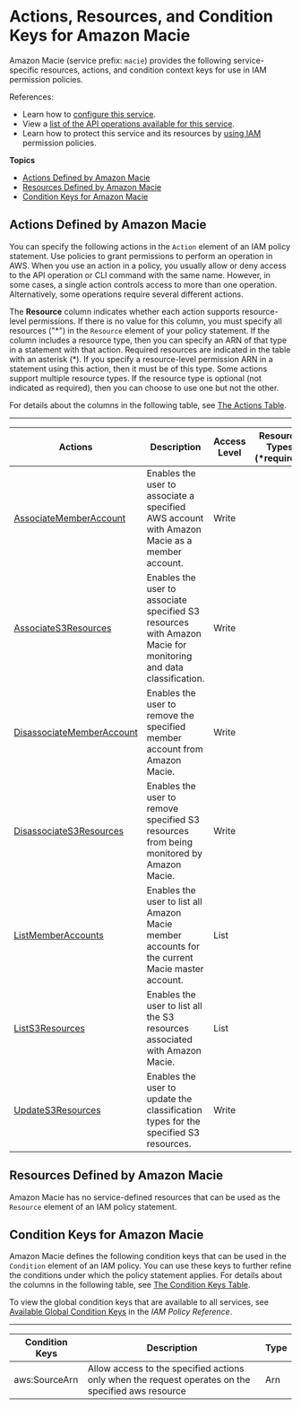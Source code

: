 # Actions, Resources, and Condition Keys for Amazon Macie<a name="list_amazonmacie"></a>

Amazon Macie \(service prefix: `macie`\) provides the following service\-specific resources, actions, and condition context keys for use in IAM permission policies\.

References:
+ Learn how to [configure this service](https://docs.aws.amazon.com//macie/latest/userguide/)\.
+ View a [list of the API operations available for this service](https://docs.aws.amazon.com//macie/1.0/APIReference/)\.
+ Learn how to protect this service and its resources by [using IAM](https://docs.aws.amazon.com//macie/latest/userguide/macie-access-control.html) permission policies\.

**Topics**
+ [Actions Defined by Amazon Macie](#amazonmacie-actions-as-permissions)
+ [Resources Defined by Amazon Macie](#amazonmacie-resources-for-iam-policies)
+ [Condition Keys for Amazon Macie](#amazonmacie-policy-keys)

## Actions Defined by Amazon Macie<a name="amazonmacie-actions-as-permissions"></a>

You can specify the following actions in the `Action` element of an IAM policy statement\. Use policies to grant permissions to perform an operation in AWS\. When you use an action in a policy, you usually allow or deny access to the API operation or CLI command with the same name\. However, in some cases, a single action controls access to more than one operation\. Alternatively, some operations require several different actions\.

The **Resource** column indicates whether each action supports resource\-level permissions\. If there is no value for this column, you must specify all resources \("\*"\) in the `Resource` element of your policy statement\. If the column includes a resource type, then you can specify an ARN of that type in a statement with that action\. Required resources are indicated in the table with an asterisk \(\*\)\. If you specify a resource\-level permission ARN in a statement using this action, then it must be of this type\. Some actions support multiple resource types\. If the resource type is optional \(not indicated as required\), then you can choose to use one but not the other\.

For details about the columns in the following table, see [The Actions Table](reference_policies_actions-resources-contextkeys.md#actions_table)\.


****  

| Actions | Description | Access Level | Resource Types \(\*required\) | Condition Keys | Dependent Actions | 
| --- | --- | --- | --- | --- | --- | 
|   [ AssociateMemberAccount ](https://docs.aws.amazon.com//macie/1.0/APIReference/API_AssociateMemberAccount.html)  | Enables the user to associate a specified AWS account with Amazon Macie as a member account\. | Write |  |  |  | 
|   [ AssociateS3Resources ](https://docs.aws.amazon.com//macie/1.0/APIReference/API_AssociateS3Resources.html)  | Enables the user to associate specified S3 resources with Amazon Macie for monitoring and data classification\. | Write |  |   [ aws:SourceArn ](#amazonmacie-aws_SourceArn)   |  | 
|   [ DisassociateMemberAccount ](https://docs.aws.amazon.com//macie/1.0/APIReference/API_DisassociateMemberAccount.html)  | Enables the user to remove the specified member account from Amazon Macie\. | Write |  |  |  | 
|   [ DisassociateS3Resources ](https://docs.aws.amazon.com//macie/1.0/APIReference/API_DisassociateS3Resources.html)  | Enables the user to remove specified S3 resources from being monitored by Amazon Macie\. | Write |  |   [ aws:SourceArn ](#amazonmacie-aws_SourceArn)   |  | 
|   [ ListMemberAccounts ](https://docs.aws.amazon.com//macie/1.0/APIReference/API_ListMemberAccounts.html)  | Enables the user to list all Amazon Macie member accounts for the current Macie master account\. | List |  |  |  | 
|   [ ListS3Resources ](https://docs.aws.amazon.com//macie/1.0/APIReference/API_ListS3Resources.html)  | Enables the user to list all the S3 resources associated with Amazon Macie\. | List |  |  |  | 
|   [ UpdateS3Resources ](https://docs.aws.amazon.com//macie/1.0/APIReference/API_UpdateS3Resources.html)  | Enables the user to update the classification types for the specified S3 resources\. | Write |  |   [ aws:SourceArn ](#amazonmacie-aws_SourceArn)   |  | 

## Resources Defined by Amazon Macie<a name="amazonmacie-resources-for-iam-policies"></a>

Amazon Macie has no service\-defined resources that can be used as the `Resource` element of an IAM policy statement\.

## Condition Keys for Amazon Macie<a name="amazonmacie-policy-keys"></a>

Amazon Macie defines the following condition keys that can be used in the `Condition` element of an IAM policy\. You can use these keys to further refine the conditions under which the policy statement applies\. For details about the columns in the following table, see [The Condition Keys Table](reference_policies_actions-resources-contextkeys.md#context_keys_table)\.

To view the global condition keys that are available to all services, see [Available Global Condition Keys](reference_policies_condition-keys.html#AvailableKeys) in the *IAM Policy Reference*\.


****  

| Condition Keys | Description | Type | 
| --- | --- | --- | 
|   aws:SourceArn  | Allow access to the specified actions only when the request operates on the specified aws resource | Arn | 